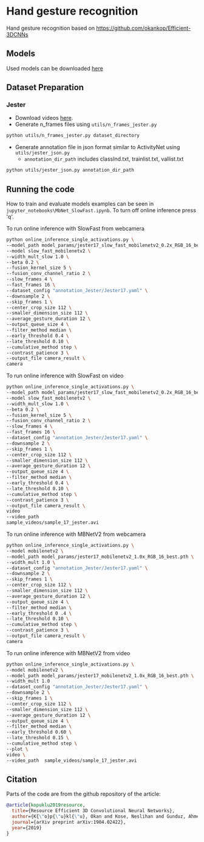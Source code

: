 # Hand gesture recognition
Hand gesture recognition based on https://github.com/okankop/Efficient-3DCNNs

## Models
Used models can be downloaded [here](https://drive.google.com/drive/folders/1SoPDD3dnrDaj9lWn0mxvpRD4OLyD9mls?usp=sharing)


## Dataset Preparation

### Jester

* Download videos [here](https://20bn.com/datasets/jester#download).
* Generate n_frames files using ```utils/n_frames_jester.py```

```bash
python utils/n_frames_jester.py dataset_directory
```

* Generate annotation file in json format similar to ActivityNet using ```utils/jester_json.py```
  * ```annotation_dir_path``` includes classInd.txt, trainlist.txt, vallist.txt

```bash
python utils/jester_json.py annotation_dir_path
```

## Running the code
How to train and evaluate models examples can be seen in ```jupyter_notebooks\MbNet_SlowFast.ipynb```. 
To turn off online inference press 'q'.
 
To run online inference with SlowFast from webcamera
```bash
python online_inference_single_activations.py \
--model_path model_params/jester17_slow_fast_mobilenetv2_0.2x_RGB_16_best.pth \
--model slow_fast_mobilenetv2 \
--width_mult_slow 1.0 \
--beta 0.2 \
--fusion_kernel_size 5 \
--fusion_conv_channel_ratio 2 \
--slow_frames 4 \
--fast_frames 16 \
--dataset_config "annotation_Jester/Jester17.yaml" \
--downsample 2 \
--skip_frames 1 \
--center_crop_size 112 \
--smaller_dimension_size 112 \
--average_gesture_duration 12 \
--output_queue_size 4 \
--filter_method median \
--early_threshold 0.4 \
--late_threshold 0.10 \
--cumulative_method step \
--contrast_patience 3 \
--output_file camera_result \
camera
```

To run online inference with SlowFast on video
```bash
python online_inference_single_activations.py \
--model_path model_params/jester17_slow_fast_mobilenetv2_0.2x_RGB_16_best.pth \
--model slow_fast_mobilenetv2 \
--width_mult_slow 1.0 \
--beta 0.2 \
--fusion_kernel_size 5 \
--fusion_conv_channel_ratio 2 \
--slow_frames 4 \
--fast_frames 16 \
--dataset_config "annotation_Jester/Jester17.yaml" \
--downsample 2 \
--skip_frames 1 \
--center_crop_size 112 \
--smaller_dimension_size 112 \
--average_gesture_duration 12 \
--output_queue_size 4 \
--filter_method median \
--early_threshold 0.4 \
--late_threshold 0.10 \
--cumulative_method step \
--contrast_patience 3 \
--output_file camera_result \
video
--video_path
sample_videos/sample_17_jester.avi
```

To run online inference with MBNetV2 from webcamera
```bash
python online_inference_single_activations.py \
--model mobilenetv2 \
--model_path model_params/jester17_mobilenetv2_1.0x_RGB_16_best.pth \
--width_mult 1.0 \
--dataset_config "annotation_Jester/Jester17.yaml" \
--downsample 2 \
--skip_frames 1 \
--center_crop_size 112 \
--smaller_dimension_size 112 \
--average_gesture_duration 12 \
--output_queue_size 4 \
--filter_method median \
--early_threshold 0 .4 \
--late_threshold 0.10 \
--cumulative_method step \
--contrast_patience 3 \
--output_file camera_result \
camera
```
To run online inference with MBNetV2 from video
```bash
python online_inference_single_activations.py \
--model mobilenetv2 \
--model_path model_params/jester17_mobilenetv2_1.0x_RGB_16_best.pth \
--width_mult 1.0
--dataset_config "annotation_Jester/Jester17.yaml" \
--downsample 2 \
--skip_frames 1 \
--center_crop_size 112 \
--smaller_dimension_size 112 \
--average_gesture_duration 12 \
--output_queue_size 4 \
--filter_method median \
--early_threshold 0.60 \
--late_threshold 0.15 \
--cumulative_method step \
--plot \
video \
--video_path  sample_videos/sample_17_jester.avi
```

## Citation
Parts of the code are from the github repository of the article:

```bibtex
@article{kopuklu2019resource,
  title={Resource Efficient 3D Convolutional Neural Networks},
  author={K{\"o}p{\"u}kl{\"u}, Okan and Kose, Neslihan and Gunduz, Ahmet and Rigoll, Gerhard},
  journal={arXiv preprint arXiv:1904.02422},
  year={2019}
}
```
